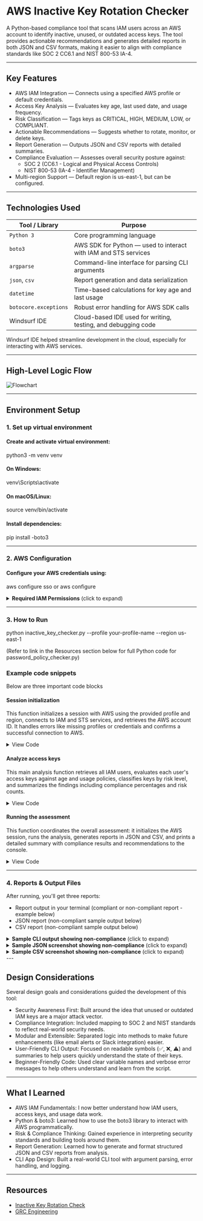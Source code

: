 # AWS Inactive Key Rotation Checker

A Python-based compliance tool that scans IAM users across an AWS account to identify inactive, unused, or outdated access keys. The tool provides actionable recommendations and generates detailed reports in both JSON and CSV formats, making it easier to align with compliance standards like SOC 2 CC6.1 and NIST 800-53 IA-4.

---

## Key Features

- AWS IAM Integration — Connects using a specified AWS profile or default credentials.
- Access Key Analysis — Evaluates key age, last used date, and usage frequency.
- Risk Classification — Tags keys as CRITICAL, HIGH, MEDIUM, LOW, or COMPLIANT.
- Actionable Recommendations — Suggests whether to rotate, monitor, or delete keys.
- Report Generation — Outputs JSON and CSV reports with detailed summaries.
- Compliance Evaluation — Assesses overall security posture against:
  - SOC 2 (CC6.1 - Logical and Physical Access Controls)
  - NIST 800-53 (IA-4 - Identifier Management)
- Multi-region Support — Default region is us-east-1, but can be configured.

---

## Technologies Used

| Tool / Library        | Purpose                                                         |
| --------------------- | --------------------------------------------------------------- |
| `Python 3`            | Core programming language                                       |
| `boto3`               | AWS SDK for Python — used to interact with IAM and STS services |
| `argparse`            | Command-line interface for parsing CLI arguments                |
| `json`, `csv`         | Report generation and data serialization                        |
| `datetime`            | Time-based calculations for key age and last usage              |
| `botocore.exceptions` | Robust error handling for AWS SDK calls                         |
| Windsurf IDE          | Cloud-based IDE used for writing, testing, and debugging code   |

Windsurf IDE helped streamline development in the cloud, especially for interacting with AWS services.

---

## High-Level Logic Flow

![Flowchart](./assets/inactive_keys_flowchart.png)

---

## Environment Setup

### 1. Set up virtual environment

#### Create and activate virtual environment:
python3 -m venv venv

#### On Windows:
venv\Scripts\activate

#### On macOS/Linux:
source venv/bin/activate

#### Install dependencies:
pip install -boto3

---

### 2.  AWS Configuration

#### Configure your AWS credentials using:
aws configure sso or aws configure

<details> <summary> <strong>Required IAM Permissions</strong> (click to expand)</summary>

```json
{
    "Version": "2012-10-17",
    "Statement": [
        {
            "Effect": "Allow",
            "Action": [
                "iam:ListUsers",
                "iam:ListAccessKeys",
                "iam:GetAccessKeyLastUsed",
                "iam:GetLoginProfile"
            ],
            "Resource": "*"
        }
    ]
}
```
</details>

---

### 3. How to Run

python inactive_key_checker.py --profile your-profile-name --region us-east-1

(Refer to link in the Resources section below for full Python code for password_policy_checker.py)

### Example code snippets

Below are three important code blocks

#### Session initialization

This function initializes a session with AWS using the provided profile and region, connects to IAM and STS services, and retrieves the AWS account ID. It handles errors like missing profiles or credentials and confirms a successful connection to AWS.

<details> <summary> View Code</summary>

```python
def initialize_aws_session(self):
    try:
        if self.profile_name:
            print(f"🔐 Initializing AWS session with profile: {self.profile_name}")
            self.session = boto3.Session(profile_name=self.profile_name, region_name=self.region)
        else:
            print("🔐 Initializing AWS session with default credentials")
            self.session = boto3.Session(region_name=self.region)
        self.iam_client = self.session.client('iam')
        sts_client = self.session.client('sts')
        caller_identity = sts_client.get_caller_identity()
        self.account_id = caller_identity['Account']
        print(f"✅ Successfully connected to AWS Account: {self.account_id}")
        return True
    except ProfileNotFound:
        print(f"❌ Error: AWS profile '{self.profile_name}' not found")
        return False
    except NoCredentialsError:
        print("❌ Error: No AWS credentials found")
        return False

```
</details>

#### Analyze access keys

This main analysis function retrieves all IAM users, evaluates each user's access keys against age and usage policies, classifies keys by risk level, and summarizes the findings including compliance percentages and risk counts.

<details> <summary> View Code</summary>

```python
def analyze_all_access_keys(self):
    print("🔍 Starting comprehensive access key analysis...")
    users = self.get_all_iam_users()
    if not users:
        print("⚠️  No IAM users found or unable to retrieve users")
        return None
    
    # Analysis logic continues... (truncated for brevity)
    
    print(f"📊 Analysis complete:")
    print(f"  - Total users: {analysis_results['summary']['total_users']}")
    print(f"  - Users with keys: {analysis_results['summary']['users_with_keys']}")
    print(f"  - Total keys: {total_keys}")
    print(f"  - Critical risk: {analysis_results['summary']['critical_keys']}")
    print(f"  - High risk: {analysis_results['summary']['high_risk_keys']}")
    print(f"  - Compliance rate: {compliance_rate}%")
    return analysis_results

```
</details>

#### Running the assessment

This function coordinates the overall assessment: it initializes the AWS session, runs the analysis, generates reports in JSON and CSV, and prints a detailed summary with compliance results and recommendations to the console.

<details> <summary> View Code</summary>

```python
def run_assessment(self):
    print("🚀 Starting AWS Access Key Lifecycle Assessment")
    print("=" * 60)
    if not self.initialize_aws_session():
        return False
    analysis_results = self.analyze_all_access_keys()
    if not analysis_results:
        print("❌ Failed to analyze access keys")
        return False
    print("\n📋 Generating compliance reports...")
    json_report = self.generate_json_report(analysis_results)
    self.save_json_report(json_report)
    self.save_csv_report(analysis_results)
    # Output summary
    print("\n" + "=" * 60)
    print("📊 ASSESSMENT SUMMARY")
    print("=" * 60)
    print(f"Account ID: {self.account_id}")
    print(f"Total Users: {analysis_results['summary']['total_users']}")
    print(f"Total Access Keys: {analysis_results['summary']['total_keys']}")
    print(f"Critical Risk Keys: {analysis_results['summary']['critical_keys']}")
    print(f"High Risk Keys: {analysis_results['summary']['high_risk_keys']}")
    print(f"Never Used Keys: {analysis_results['summary']['never_used_keys']}")
    print(f"Compliance Rate: {analysis_results['summary']['compliance_rate']}%")
    overall_status = json_report['compliance_assessment']['overall_status']
    print(f"Overall Status: {overall_status}")
    if overall_status == 'COMPLIANT':
        print("✅ Access key management meets compliance requirements!")
    else:
        print("⚠️  Access key management requires attention - see recommendations above")
    return True
```
</details>

---

### 4. Reports & Output Files

After running, you'll get three reports:

- Report output in your terminal (compliant or non-compliant report - example below)
- JSON report (non-compliant sample output below)
- CSV report (non-compliant sample output below)

<details> <summary> <strong>Sample CLI output showing non-compliance</strong> (click to expand)</summary>

![CLI Report](./assets/non-compliant-keys.png)

</details>

<details> <summary> <strong>Sample JSON screenshot showing non-compliance</strong> (click to expand)</summary>

![JSON Report](./assets/keys_report_json.png)

</details>

<details> <summary> <strong>Sample CSV screenshot showing non-compliance</strong> (click to expand)</summary>
  
![CSV Report](./assets/keys_report_csv.png)

</details>
---

## Design Considerations

Several design goals and considerations guided the development of this tool:
- Security Awareness First: Built around the idea that unused or outdated IAM keys are a major attack vector.
- Compliance Integration: Included mapping to SOC 2 and NIST standards to reflect real-world security needs.
- Modular and Extensible: Separated logic into methods to make future enhancements (like email alerts or Slack integration) easier.
- User-Friendly CLI Output: Focused on readable symbols (✅, ❌, ⚠️) and summaries to help users quickly understand the state of their keys.
- Beginner-Friendly Code: Used clear variable names and verbose error messages to help others understand and learn from the script.

---

## What I Learned

- AWS IAM Fundamentals: I now better understand how IAM users, access keys, and usage data work.
- Python & boto3: Learned how to use the boto3 library to interact with AWS programmatically.
- Risk & Compliance Thinking: Gained experience in interpreting security standards and building tools around them.
- Report Generation: Learned how to generate and format structured JSON and CSV reports from analysis.
- CLI App Design: Built a real-world CLI tool with argument parsing, error handling, and logging.

---

## Resources

- [Inactive Key Rotation Check](https://www.patreon.com/posts/lab-inactive-key-137806331?collection=1606822)
- [GRC Engineering](https://grcengineeringbook.com/)




